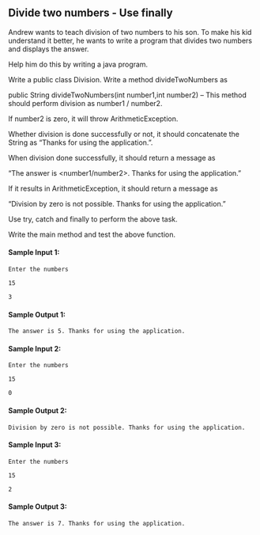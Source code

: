 ## Divide two numbers - Use finally
Andrew wants to teach division of two numbers to his son. To make his kid understand it better, he wants to write a program that divides two numbers and displays the answer.

Help him do this by writing a java program.

Write a public class Division.  Write a method divideTwoNumbers as

public String divideTwoNumbers(int number1,int number2) – This method should perform division as number1 / number2.

If number2 is zero, it will throw ArithmeticException.

Whether division is done successfully or not, it should concatenate the String as “Thanks for using the application.”.

When division done successfully, it should return a message as

“The answer is <number1/number2>. Thanks for using the application.”

If it results in ArithmeticException, it should return a message as

“Division by zero is not possible. Thanks for using the application.”

Use try, catch and finally to perform the above task.

Write the main method and test the above function.

#### Sample Input 1:
```
Enter the numbers

15

3
```
#### Sample Output 1:
```
The answer is 5. Thanks for using the application.
```
#### Sample Input 2:
```
Enter the numbers

15

0
```
#### Sample Output 2:
```
Division by zero is not possible. Thanks for using the application.
```
#### Sample Input 3:
```
Enter the numbers

15

2
```
#### Sample Output 3:
```
The answer is 7. Thanks for using the application.
```